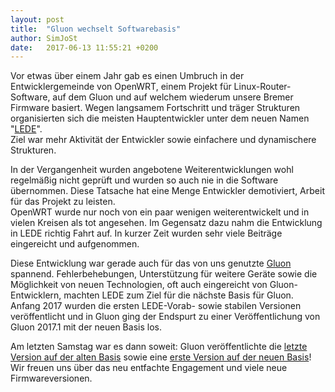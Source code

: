 ```yaml
---
layout: post
title:  "Gluon wechselt Softwarebasis"
author: SimJoSt
date:   2017-06-13 11:55:21 +0200
---
```

Vor etwas über einem Jahr gab es einen Umbruch in der Entwicklergemeinde von OpenWRT, einem Projekt für Linux-Router-Software, auf dem Gluon und auf welchem wiederum unsere Bremer Firmware basiert. Wegen langsamem Fortschritt und träger Strukturen organisierten sich die meisten Hauptentwickler unter dem neuen Namen "[LEDE](https://lede-project.org/about)".  
Ziel war mehr Aktivität der Entwickler sowie einfachere und dynamischere Strukturen.

In der Vergangenheit wurden angebotene Weiterentwicklungen wohl regelmäßig nicht geprüft und wurden so auch nie in die Software übernommen. Diese Tatsache hat eine Menge Entwickler demotiviert, Arbeit für das Projekt zu leisten.  
OpenWRT wurde nur noch von ein paar wenigen weiterentwickelt und in vielen Kreisen als tot angesehen. Im Gegensatz dazu nahm die Entwicklung in LEDE richtig Fahrt auf. In kurzer Zeit wurden sehr viele Beiträge eingereicht und aufgenommen.

Diese Entwicklung war gerade auch für das von uns genutzte [Gluon](https://gluon.readthedocs.io/) spannend. Fehlerbehebungen, Unterstützung für weitere Geräte sowie die Möglichkeit von neuen Technologien, oft auch eingereicht von Gluon-Entwicklern, machten LEDE zum Ziel für die nächste Basis für Gluon.  
Anfang 2017 wurden die ersten LEDE-Vorab- sowie stabilen Versionen veröffentlicht und in Gluon ging der Endspurt zu einer Veröffentlichung von Gluon 2017.1 mit der neuen Basis los.

Am letzten Samstag war es dann soweit: Gluon veröffentlichte die [letzte Version auf der alten Basis](http://gluon.readthedocs.io/en/v2016.2.6/releases/v2016.2.6.html) sowie eine [erste Version auf der neuen Basis](http://gluon.readthedocs.io/en/v2017.1/releases/v2017.1.html)!  
Wir freuen uns über das neu entfachte Engagement und viele neue Firmwareversionen.
